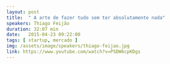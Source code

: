 ```yaml
---
layout: post
title:  " A arte de fazer tudo sem ter absolutamente nada"
speakers: Thiago Feijão
duration: 32:07 min
date:   2015-04-23 09:22:00
tags: [ startup, mercado ]
img: /assets/image/speakers/thiago-feijao.jpg
link: https://www.youtube.com/watch?v=PSDW6cpKDgs
---
```

